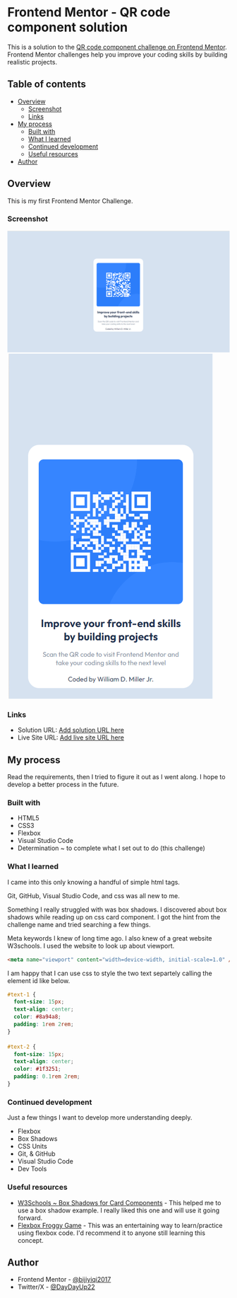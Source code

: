 # Frontend Mentor - QR code component solution

This is a solution to the [QR code component challenge on Frontend Mentor](https://www.frontendmentor.io/challenges/qr-code-component-iux_sIO_H). Frontend Mentor challenges help you improve your coding skills by building realistic projects.

## Table of contents

- [Overview](#overview)
  - [Screenshot](#screenshot)
  - [Links](#links)
- [My process](#my-process)
  - [Built with](#built-with)
  - [What I learned](#what-i-learned)
  - [Continued development](#continued-development)
  - [Useful resources](#useful-resources)
- [Author](#author)

## Overview

This is my first Frontend Mentor Challenge.

### Screenshot

![Desktop Screenshot](desktopScreenshot.png)
![Cellphone Screenshoot](cellphoneScreenshot.png)

### Links

- Solution URL: [Add solution URL here](https://your-solution-url.com)
- Live Site URL: [Add live site URL here](https://your-live-site-url.com)

## My process

Read the requirements, then I tried to figure it out as I went along. I hope to develop a better process in the future.

### Built with

- HTML5
- CSS3
- Flexbox
- Visual Studio Code
- Determination ~ to complete what I set out to do (this challenge)

### What I learned

I came into this only knowing a handful of simple html tags.

Git, GitHub, Visual Studio Code, and css was all new to me.

Something I really struggled with was box shadows. I discovered about box shadows while reading up on css card component. I got the hint from the challenge name and tried searching a few things.

Meta keywords I knew of long time ago. I also knew of a great website W3schools. I used the website to look up about viewport.

```html
<meta name="viewport" content="width=device-width, initial-scale=1.0" />
```

I am happy that I can use css to style the two text separtely calling the element id like below.

```css
#text-1 {
  font-size: 15px;
  text-align: center;
  color: #8a94a8;
  padding: 1rem 2rem;
}

#text-2 {
  font-size: 15px;
  text-align: center;
  color: #1f3251;
  padding: 0.1rem 2rem;
}
```

### Continued development

Just a few things I want to develop more understanding deeply.

- Flexbox
- Box Shadows
- CSS Units
- Git, & GitHub
- Visual Studio Code
- Dev Tools

### Useful resources

- [W3Schools ~ Box Shadows for Card Components](https://www.w3schools.com/howto/howto_css_cards.asp) - This helped me to use a box shadow example. I really liked this one and will use it going forward.
- [Flexbox Froggy Game](https://flexboxfroggy.com/) - This was an entertaining way to learn/practice using flexbox code. I'd recommend it to anyone still learning this concept.

## Author

- Frontend Mentor - [@bijiyiqi2017](https://www.frontendmentor.io/profile/bijiyiqi2017)
- Twitter/X - [@DayDayUp22](https://twitter.com/DayDayUp22)
